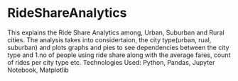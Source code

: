 # RideShareAnalytics
This explains the Ride Share Analytics among, Urban, Suburban and Rural cities. The analysis takes into considertaion, the city type(urban, rual, suburban) and plots graphs and pies to see dependencies between the city type and 1.no of people using ride share along with the average fares, count of rides per city type etc. 
Technologies Used: Python, Pandas, Jupyter Notebook, Matplotlib
